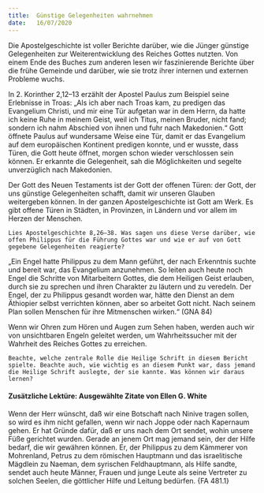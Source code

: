 ```yaml
---
title:  Günstige Gelegenheiten wahrnehmen
date:   16/07/2020
---
```


Die Apostelgeschichte ist voller Berichte darüber, wie die Jünger günstige Gelegenheiten zur Weiterentwicklung des Reiches Gottes nutzten. Von einem Ende des Buches zum anderen lesen wir faszinierende Berichte über die frühe Gemeinde und darüber, wie sie trotz ihrer internen und externen Probleme wuchs.

In 2. Korinther 2,12–13 erzählt der Apostel Paulus zum Beispiel seine Erlebnisse in Troas: „Als ich aber nach Troas kam, zu predigen das Evangelium Christi, und mir eine Tür aufgetan war in dem Herrn, da hatte ich keine Ruhe in meinem Geist, weil ich Titus, meinen Bruder, nicht fand; sondern ich nahm Abschied von ihnen und fuhr nach Makedonien.“ Gott öffnete Paulus auf wundersame Weise eine Tür, damit er das Evangelium auf dem europäischen Kontinent predigen konnte, und er wusste, dass Türen, die Gott heute öffnet, morgen schon wieder verschlossen sein können. Er erkannte die Gelegenheit, sah die Möglichkeiten und segelte unverzüglich nach Makedonien.

Der Gott des Neuen Testaments ist der Gott der offenen Türen: der Gott, der uns günstige Gelegenheiten schafft, damit wir unseren Glauben weitergeben können. In der ganzen Apostelgeschichte ist Gott am Werk. Es gibt offene Türen in Städten, in Provinzen, in Ländern und vor allem im Herzen der Menschen.

`Lies Apostelgeschichte 8,26–38. Was sagen uns diese Verse darüber, wie offen Philippus für die Führung Gottes war und wie er auf von Gott gegebene Gelegenheiten reagierte?`

„Ein Engel hatte Philippus zu dem Mann geführt, der nach Erkenntnis suchte und bereit war, das Evangelium anzunehmen. So leiten auch heute noch Engel die Schritte von Mitarbeitern Gottes, die dem Heiligen Geist erlauben, durch sie zu sprechen und ihren Charakter zu läutern und zu veredeln. Der Engel, der zu Philippus gesandt worden war, hätte den Dienst an dem Äthiopier selbst verrichten können, aber so arbeitet Gott nicht. Nach seinem Plan sollen Menschen für ihre Mitmenschen wirken.“ (GNA 84)

Wenn wir Ohren zum Hören und Augen zum Sehen haben, werden auch wir von unsichtbaren Engeln geleitet werden, um Wahrheitssucher mit der Wahrheit des Reiches Gottes zu erreichen.

`Beachte, welche zentrale Rolle die Heilige Schrift in diesem Bericht spielte. Beachte auch, wie wichtig es an diesem Punkt war, dass jemand die Heilige Schrift auslegte, der sie kannte. Was können wir daraus lernen?`

#### Zusätzliche Lektüre: Ausgewählte Zitate von Ellen G. White

Wenn der Herr wünscht, daß wir eine Botschaft nach Ninive tragen sollen, so wird es ihm nicht gefallen, wenn wir nach Joppe oder nach Kapernaum gehen. Er hat Gründe dafür, daß er uns nach dem Ort sendet, wohin unsere Füße gerichtet wurden. Gerade an jenem Ort mag jemand sein, der der Hilfe bedarf, die wir gewähren können. Er, der Philippus zu dem Kämmerer von Mohrenland, Petrus zu dem römischen Hauptmann und das israelitische Mägdlein zu Naeman, dem syrischen Feldhauptmann, als Hilfe sandte, sendet auch heute Männer, Frauen und junge Leute als seine Vertreter zu solchen Seelen, die göttlicher Hilfe und Leitung bedürfen. {FA 481.1}